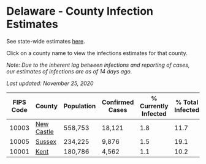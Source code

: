 # Delaware - County Infection Estimates

See state-wide estimates [here](/infections/us-de).

Click on a county name to view the infections estimates for that county.

*Note: Due to the inherent lag between infections and reporting of cases, our estimates of infections are as of 14 days ago.*

*Last updated: November 25, 2020*

|   FIPS Code |                   County |   Population |   Confirmed Cases |   % Currently Infected |   % Total Infected |
|-------------|--------------------------|--------------|-------------------|------------------------|--------------------|
|       10003 | [New Castle](new-castle) |      558,753 |            18,121 |                    1.8 |               11.7 |
|       10005 |         [Sussex](sussex) |      234,225 |             9,876 |                    1.5 |               19.1 |
|       10001 |             [Kent](kent) |      180,786 |             4,562 |                    1.1 |               10.2 |